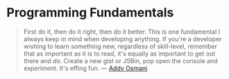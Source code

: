 # Programming Fundamentals

> First do it, then do it right, then do it better. This is one fundamental I always keep in mind when developing anything.
If you're a developer wishing to learn something new, regardless of skill-level, remember that as important as it is to read, it's equally as important to get out there and *do*.
Create a new gist or JSBin, pop open the console and experiment. It's effing fun.
&mdash; [Addy Osmani](http://addyosmani.com)
